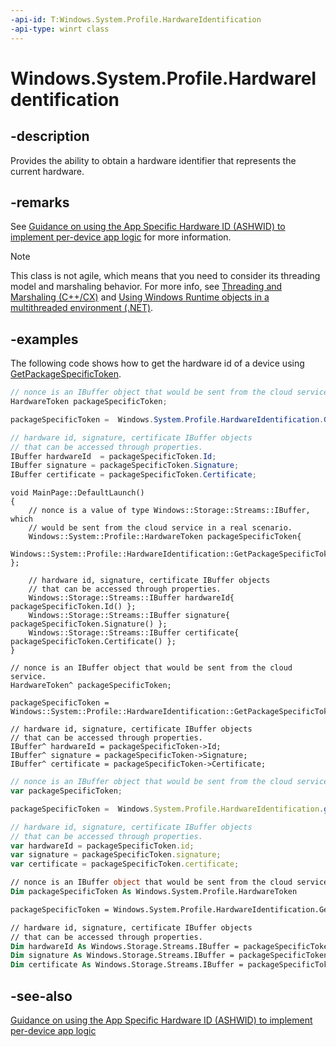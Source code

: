 ```yaml
---
-api-id: T:Windows.System.Profile.HardwareIdentification
-api-type: winrt class
---
```


<!-- Class syntax.
public class HardwareIdentification 
-->

# Windows.System.Profile.HardwareIdentification

## -description
Provides the ability to obtain a hardware identifier that represents the current hardware.

## -remarks
See [Guidance on using the App Specific Hardware ID (ASHWID) to implement per-device app logic](https://docs.microsoft.com/previous-versions/windows/apps/jj553431(v=win.10)) for more information.

<!-- confirmed -->
> [!NOTE]
> This class is not agile, which means that you need to consider its threading model and marshaling behavior. For more info, see [Threading and Marshaling (C++/CX)](http://msdn.microsoft.com/en-us/library/windows/apps/hh771042.aspx) and [Using Windows Runtime objects in a multithreaded environment (.NET)](https://go.microsoft.com/fwlink/p/?linkid=258277).

## -examples
The following code shows how to get the hardware id of a device using [GetPackageSpecificToken](hardwareidentification_getpackagespecifictoken_1192424865.md).

```csharp
// nonce is an IBuffer object that would be sent from the cloud service.
HardwareToken packageSpecificToken;

packageSpecificToken =  Windows.System.Profile.HardwareIdentification.GetPackageSpecificToken(nonce);

// hardware id, signature, certificate IBuffer objects 
// that can be accessed through properties.
IBuffer hardwareId  = packageSpecificToken.Id;
IBuffer signature = packageSpecificToken.Signature;
IBuffer certificate = packageSpecificToken.Certificate;
```

```cppwinrt
void MainPage::DefaultLaunch()
{
    // nonce is a value of type Windows::Storage::Streams::IBuffer, which
    // would be sent from the cloud service in a real scenario.
    Windows::System::Profile::HardwareToken packageSpecificToken{
        Windows::System::Profile::HardwareIdentification::GetPackageSpecificToken(nonce) };

    // hardware id, signature, certificate IBuffer objects 
    // that can be accessed through properties.
    Windows::Storage::Streams::IBuffer hardwareId{ packageSpecificToken.Id() };
    Windows::Storage::Streams::IBuffer signature{ packageSpecificToken.Signature() };
    Windows::Storage::Streams::IBuffer certificate{ packageSpecificToken.Certificate() };
}
```

```cppcx
// nonce is an IBuffer object that would be sent from the cloud service.
HardwareToken^ packageSpecificToken;

packageSpecificToken =  Windows::System::Profile::HardwareIdentification::GetPackageSpecificToken(nonce);

// hardware id, signature, certificate IBuffer objects 
// that can be accessed through properties.
IBuffer^ hardwareId = packageSpecificToken->Id;
IBuffer^ signature = packageSpecificToken->Signature;
IBuffer^ certificate = packageSpecificToken->Certificate;
```

```javascript
// nonce is an IBuffer object that would be sent from the cloud service.
var packageSpecificToken;

packageSpecificToken =  Windows.System.Profile.HardwareIdentification.getPackageSpecificToken(nonce);

// hardware id, signature, certificate IBuffer objects 
// that can be accessed through properties.
var hardwareId = packageSpecificToken.id;
var signature = packageSpecificToken.signature;
var certificate = packageSpecificToken.certificate;
```

```vb
// nonce is an IBuffer object that would be sent from the cloud service.
Dim packageSpecificToken As Windows.System.Profile.HardwareToken

packageSpecificToken = Windows.System.Profile.HardwareIdentification.GetPackageSpecificToken(nonce)

// hardware id, signature, certificate IBuffer objects 
// that can be accessed through properties.
Dim hardwareId As Windows.Storage.Streams.IBuffer = packageSpecificToken.Id
Dim signature As Windows.Storage.Streams.IBuffer = packageSpecificToken.Signature
Dim certificate As Windows.Storage.Streams.IBuffer = packageSpecificToken.Certificate
```

## -see-also
[Guidance on using the App Specific Hardware ID (ASHWID) to implement per-device app logic](https://docs.microsoft.com/previous-versions/windows/apps/jj553431(v=win.10))
